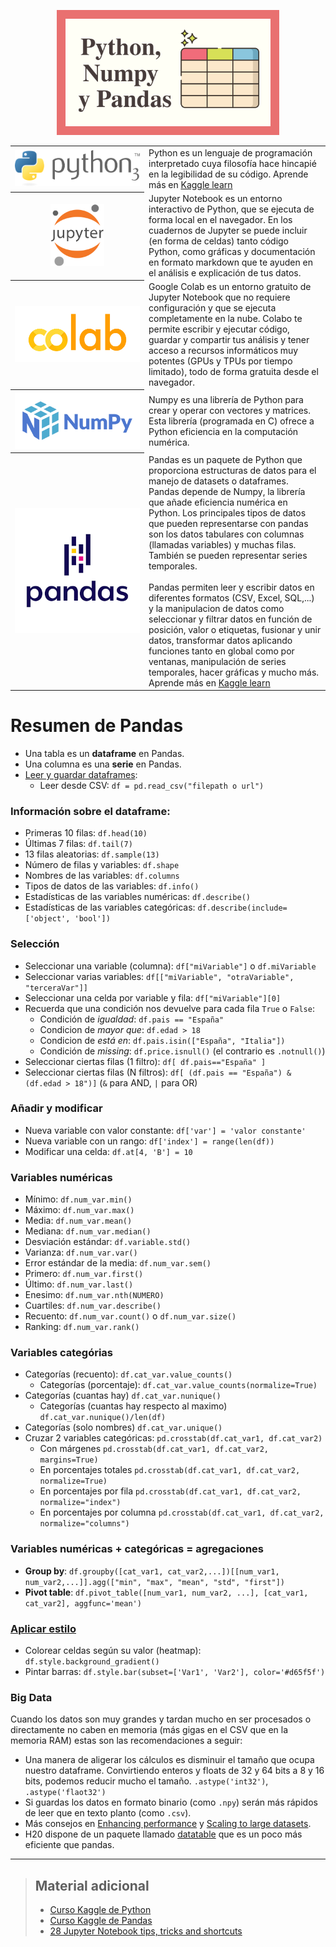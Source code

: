 <p align="center"><img src="../img/miniaturas YT/1-Pandas.png" height="200px"></p>

<table>
  <tr>
    <th width="200"><a href="https://www.python.org"><img src="../img/logos/Python.png"/></a></th>
    <td>Python es un lenguaje de programación interpretado cuya filosofía hace hincapié en la legibilidad de su código. Aprende más en <a href="https://www.kaggle.com/learn/python">Kaggle learn</a></td>
  </tr>
  <tr>
    <th><a href="https://jupyter.org"><img height="100" src="../img/logos/Jupyter.png"/></a></th>
    <td>Jupyter Notebook es un entorno interactivo de Python, que se ejecuta de forma local en el navegador. En los cuadernos de Jupyter se puede incluir (en forma de celdas) tanto código Python, como gráficas y documentación en formato markdown que te ayuden en el análisis e explicación de tus datos.</td>
  </tr>
  <tr>
    <th><a href="https://colab.research.google.com/notebooks/welcome.ipynb"><img src="../img/logos/Colab.png"/></a></th>
    <td>Google Colab es un entorno gratuito de Jupyter Notebook que no requiere configuración y que se ejecuta completamente en la nube. Colabo te permite escribir y ejecutar código, guardar y compartir tus análisis y tener acceso a recursos informáticos muy potentes (GPUs y TPUs por tiempo limitado), todo de forma gratuita desde el navegador.</td>
  </tr>
  <tr>
    <th width="200"><a href="https://www.python.org"><img src="../img/logos/NumPy.png"/></a></th>
    <td>Numpy es una librería de Python para crear y operar con vectores y matrices. Esta librería (programada en C) ofrece a Python eficiencia en la computación numérica.</td>
  </tr>
  <tr>
    <th width="200"><a href="https://pandas.pydata.org"><img src="../img/logos/Pandas.png"/></a></th>
    <td>Pandas es un paquete de Python que proporciona estructuras de datos para el manejo de datasets o dataframes. Pandas depende de Numpy, la librería que añade eficiencia numérica en Python. Los principales tipos de datos que pueden representarse con pandas son los datos tabulares con columnas (llamadas variables) y muchas filas. También se pueden representar series temporales.
<br><br>
Pandas permiten leer y escribir datos en diferentes formatos (CSV, Excel, SQL,...) y la  manipulacion de datos como seleccionar y filtrar datos en función de posición, valor o etiquetas, fusionar y unir datos, transformar datos aplicando funciones tanto en global como por ventanas, manipulación de series temporales, hacer gráficas y mucho más. Aprende más en <a href="https://www.kaggle.com/learn/pandas">Kaggle learn</a>
</td>
  </tr>
</table>




# Resumen de Pandas
- Una tabla es un **dataframe** en Pandas.
- Una columna es una **serie** en Pandas.
- [Leer y guardar dataframes](https://pandas.pydata.org/pandas-docs/stable/user_guide/io.html):
  - Leer desde CSV: `df = pd.read_csv("filepath o url")`

### Información sobre el dataframe:
- Primeras 10 filas: `df.head(10)`
- Últimas 7 filas: `df.tail(7)`
- 13 filas aleatorias: `df.sample(13)`
- Número de filas y variables: `df.shape`
- Nombres de las variables: `df.columns`
- Tipos de datos de las variables: `df.info()`
- Estadísticas de las variables numéricas: `df.describe()`
- Estadísticas de las variables categóricas: `df.describe(include=['object', 'bool'])`

### Selección
- Seleccionar una variable (columna): `df["miVariable"]` o `df.miVariable`
- Seleccionar varias variables: `df[["miVariable", "otraVariable", "terceraVar"]]`
- Seleccionar una celda por variable y fila: `df["miVariable"][0]` 
- Recuerda que una condición nos devuelve para cada fila `True` o `False`:
  - Condición de *igualdad*: `df.pais == "España"`
  - Condicion de *mayor que*: `df.edad > 18`
  - Condicion de *está en*: `df.pais.isin(["España", "Italia"])`
  - Condición de *missing*: `df.price.isnull()` (el contrario es `.notnull()`)
- Seleccionar ciertas filas (1 filtro): `df[ df.pais=="España" ]`
- Seleccionar ciertas filas (N filtros): `df[ (df.pais == "España") & (df.edad > 18")]` (`&` para AND, `|` para OR)


### Añadir y modificar
- Nueva variable con valor constante: `df['var'] = 'valor constante'`
- Nueva variable con un rango: `df['index'] = range(len(df))`
- Modificar una celda: `df.at[4, 'B'] = 10`

### Variables numéricas
- Mínimo: `df.num_var.min()`
- Máximo: `df.num_var.max()`
- Media: `df.num_var.mean()`
- Mediana: `df.num_var.median()`
- Desviación estándar: `df.variable.std()`
- Varianza: `df.num_var.var()`
- Error estándar de la media: `df.num_var.sem()`
- Primero: `df.num_var.first()`
- Último: `df.num_var.last()`
- Enesimo: `df.num_var.nth(NUMERO)`
- Cuartiles: `df.num_var.describe()`
- Recuento: `df.num_var.count()` o `df.num_var.size()`
- Ranking: `df.num_var.rank()`


### Variables categórias
- Categorías (recuento): `df.cat_var.value_counts()`
  - Categorías (porcentaje): `df.cat_var.value_counts(normalize=True)`
- Categorías (cuantas hay) `df.cat_var.nunique()`
  - Categorías (cuantas hay respecto al maximo) `df.cat_var.nunique()/len(df)`
- Categorías (solo nombres) `df.cat_var.unique()`  
- Cruzar 2 variables categóricas: `pd.crosstab(df.cat_var1, df.cat_var2)`
  - Con márgenes `pd.crosstab(df.cat_var1, df.cat_var2, margins=True)`
  - En porcentajes totales `pd.crosstab(df.cat_var1, df.cat_var2, normalize=True)`
  - En porcentajes por fila `pd.crosstab(df.cat_var1, df.cat_var2, normalize="index")`
  - En porcentajes por columna `pd.crosstab(df.cat_var1, df.cat_var2, normalize="columns")`

### Variables numéricas + categóricas = agregaciones
- **Group by**: `df.groupby([cat_var1, cat_var2,...])[[num_var1, num_var2,...]].agg(["min", "max", "mean", "std", "first"])`
- **Pivot table**: `df.pivot_table([num_var1, num_var2, ...], [cat_var1, cat_var2], aggfunc='mean')`


### [Aplicar estilo](https://pandas.pydata.org/pandas-docs/stable/user_guide/style.html)
- Colorear celdas según su valor (heatmap): `df.style.background_gradient()`
- Pintar barras: `df.style.bar(subset=['Var1', 'Var2'], color='#d65f5f')`

### Big Data

Cuando los datos son muy grandes y tardan mucho en ser procesados o directamente no caben en memoria (más gigas en el CSV que en la memoria RAM) estas son las recomendaciones a seguir:

- Una manera de aligerar los cálculos es disminuir el tamaño que ocupa nuestro dataframe. Convirtiendo enteros y floats de 32 y 64 bits a 8 y 16 bits, podemos reducir mucho el tamaño. `.astype('int32')`, `.astype('flaot32')`
- Si guardas los datos en formato binario (como `.npy`) serán más rápidos de leer que en texto planto (como `.csv`).
- Más consejos en [Enhancing performance](https://pandas.pydata.org/pandas-docs/stable/user_guide/enhancingperf.html) y [Scaling to large datasets](https://pandas.pydata.org/pandas-docs/stable/user_guide/scale.html).
- H20 dispone de un paquete llamado [datatable](https://github.com/h2oai/datatable) que es un poco más eficiente que pandas.

---
  
> ## Material adicional
> - [Curso Kaggle de Python](https://www.kaggle.com/learn/python)
> - [Curso Kaggle de Pandas](https://www.kaggle.com/learn/pandas)
> - [28 Jupyter Notebook tips, tricks and shortcuts](https://www.dataquest.io/blog/jupyter-notebook-tips-tricks-shortcuts)
